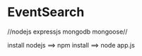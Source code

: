 # EventSearch
//nodejs expressjs mongodb mongoose//

install nodejs ==>
npm install ==>
node app.js
